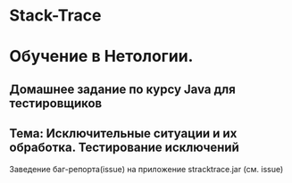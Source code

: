 # Stack-Trace

# Обучение в Нетологии.

## Домашнее задание по курсу Java для тестировщиков

## Тема: Исключительные ситуации и их обработка. Тестирование исключений

Заведение баг-репорта(issue) на приложение stracktrace.jar (см. issue)
